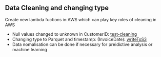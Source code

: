 ## Data Cleaning and changing type 
Create new lambda fuctions in AWS which can play key roles of cleaning in AWS 
- Null values changed to unknown in CustomerID: [test-cleaning](https://github.com/Richie-Kwon/ecommercedata/blob/main/1.%20streaming/lambda_streaming/test-cleaning.py) 
- Changing type to Parquet and timestamp: (InvoiceDate): [writeToS3](https://github.com/Richie-Kwon/ecommercedata/blob/main/1.%20streaming/lambda_streaming/writeToS3.py) 
- Data nomalisation can be done if necessary for preidictive analysis or machine learning




